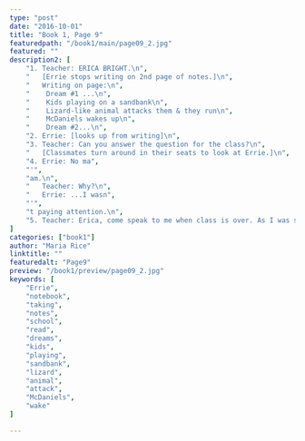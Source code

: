 ```yaml
---
type: "post"
date: "2016-10-01"
title: "Book 1, Page 9"
featuredpath: "/book1/main/page09_2.jpg"
featured: ""
description2: [
    "1. Teacher: ERICA BRIGHT.\n",
    "   [Errie stops writing on 2nd page of notes.]\n",
    "   Writing on page:\n",
    "    Dream #1 ...\n",
    "    Kids playing on a sandbank\n",
    "    Lizard-like animal attacks them & they run\n",
    "    McDaniels wakes up\n",
    "    Dream #2...\n",
    "2. Errie: [looks up from writing]\n",
    "3. Teacher: Can you answer the question for the class?\n",
    "   [Classmates turn around in their seats to look at Errie.]\n",
    "4. Errie: No ma",
    "'",
    "am.\n",
    "   Teacher: Why?\n",
    "   Errie: ...I wasn",
    "'",
    "t paying attention.\n",
    "5. Teacher: Erica, come speak to me when class is over. As I was saying...\n",
]
categories: ["book1"]
author: "Maria Rice"
linktitle: ""
featuredalt: "Page9"
preview: "/book1/preview/page09_2.jpg"
keywords: [
    "Errie", 
    "notebook", 
    "taking",
    "notes", 
    "school", 
    "read", 
    "dreams",
    "kids",
    "playing",
    "sandbank",
    "lizard",
    "animal",
    "attack",
    "McDaniels",
    "wake"
]

---
```


